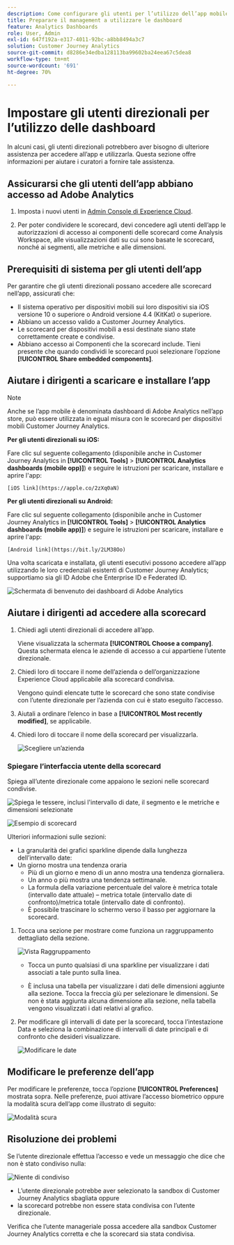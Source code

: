```yaml
---
description: Come configurare gli utenti per l’utilizzo dell’app mobile per dashboard di Adobe Analytics
title: Preparare il management a utilizzare le dashboard
feature: Analytics Dashboards
role: User, Admin
exl-id: 647f192a-e317-4011-92bc-a8bb8494a3c7
solution: Customer Journey Analytics
source-git-commit: d8286e34edba128113ba99602ba24eea67c5dea8
workflow-type: tm+mt
source-wordcount: '691'
ht-degree: 70%

---
```


# Impostare gli utenti direzionali per l’utilizzo delle dashboard

In alcuni casi, gli utenti direzionali potrebbero aver bisogno di ulteriore assistenza per accedere all’app e utilizzarla. Questa sezione offre informazioni per aiutare i curatori a fornire tale assistenza.

## Assicurarsi che gli utenti dell’app abbiano accesso ad Adobe Analytics

1. Imposta i nuovi utenti in [Admin Console di Experience Cloud](https://experienceleague.adobe.com/docs/analytics/admin/admin-console/permissions/product-profile.html?lang=it).

1. Per poter condividere le scorecard, devi concedere agli utenti dell’app le autorizzazioni di accesso ai componenti delle scorecard come Analysis Workspace, alle visualizzazioni dati su cui sono basate le scorecard, nonché ai segmenti, alle metriche e alle dimensioni.

## Prerequisiti di sistema per gli utenti dell’app

Per garantire che gli utenti direzionali possano accedere alle scorecard nell’app, assicurati che:

* Il sistema operativo per dispositivi mobili sui loro dispositivi sia iOS versione 10 o superiore o Android versione 4.4 (KitKat) o superiore.
* Abbiano un accesso valido a Customer Journey Analytics.
* Le scorecard per dispositivi mobili a essi destinate siano state correttamente create e condivise.
* Abbiano accesso ai Componenti che la scorecard include. Tieni presente che quando condividi le scorecard puoi selezionare l’opzione **[!UICONTROL Share embedded components]**.

## Aiutare i dirigenti a scaricare e installare l’app

>[!NOTE]
>
>Anche se l’app mobile è denominata dashboard di Adobe Analytics nell’app store, può essere utilizzata in egual misura con le scorecard per dispositivi mobili Customer Journey Analytics.

**Per gli utenti direzionali su iOS:**

Fare clic sul seguente collegamento (disponibile anche in Customer Journey Analytics in **[!UICONTROL Tools]** > **[!UICONTROL Analytics dashboards (mobile opp)]**) e seguire le istruzioni per scaricare, installare e aprire l&#39;app:

`[iOS link](https://apple.co/2zXq0aN)`

**Per gli utenti direzionali su Android:**

Fare clic sul seguente collegamento (disponibile anche in Customer Journey Analytics in **[!UICONTROL Tools]** > **[!UICONTROL Analytics dashboards (mobile app)]**) e seguire le istruzioni per scaricare, installare e aprire l&#39;app:

`[Android link](https://bit.ly/2LM38Oo)`

Una volta scaricata e installata, gli utenti esecutivi possono accedere all’app utilizzando le loro credenziali esistenti di Customer Journey Analytics; supportiamo sia gli ID Adobe che Enterprise ID e Federated ID.

![Schermata di benvenuto dei dashboard di Adobe Analytics](assets/welcome.png)

## Aiutare i dirigenti ad accedere alla scorecard

1. Chiedi agli utenti direzionali di accedere all’app.

   Viene visualizzata la schermata **[!UICONTROL Choose a company]**. Questa schermata elenca le aziende di accesso a cui appartiene l’utente direzionale.

1. Chiedi loro di toccare il nome dell’azienda o dell’organizzazione Experience Cloud applicabile alla scorecard condivisa.

   Vengono quindi elencate tutte le scorecard che sono state condivise con l’utente direzionale per l’azienda con cui è stato eseguito l’accesso.

1. Aiutali a ordinare l’elenco in base a **[!UICONTROL Most recently modified]**, se applicabile.

1. Chiedi loro di toccare il nome della scorecard per visualizzarla.

   ![Scegliere un’azienda](assets/accesscard.png)


### Spiegare l’interfaccia utente della scorecard

Spiega all’utente direzionale come appaiono le sezioni nelle scorecard condivise.

![Spiega le tessere, inclusi l&#39;intervallo di date, il segmento e le metriche e dimensioni selezionate](assets/newexplain.png)

![Esempio di scorecard](assets/intro_scorecard.png)

Ulteriori informazioni sulle sezioni:

* La granularità dei grafici sparkline dipende dalla lunghezza dell’intervallo date:
* Un giorno mostra una tendenza oraria
   * Più di un giorno e meno di un anno mostra una tendenza giornaliera.
   * Un anno o più mostra una tendenza settimanale.
   * La formula della variazione percentuale del valore è metrica totale (intervallo date attuale) – metrica totale (intervallo date di confronto)/metrica totale (intervallo date di confronto).
   * È possibile trascinare lo schermo verso il basso per aggiornare la scorecard.


1. Tocca una sezione per mostrare come funziona un raggruppamento dettagliato della sezione.

   ![Vista Raggruppamento](assets/sparkline.png)

   * Tocca un punto qualsiasi di una sparkline per visualizzare i dati associati a tale punto sulla linea.

   * È inclusa una tabella per visualizzare i dati delle dimensioni aggiunte alla sezione. Tocca la freccia giù per selezionare le dimensioni. Se non è stata aggiunta alcuna dimensione alla sezione, nella tabella vengono visualizzati i dati relativi al grafico.

1. Per modificare gli intervalli di date per la scorecard, tocca l’intestazione Data e seleziona la combinazione di intervalli di date principali e di confronto che desideri visualizzare.

   ![Modificare le date](assets/changedate.png)

## Modificare le preferenze dell’app

Per modificare le preferenze, tocca l’opzione **[!UICONTROL Preferences]** mostrata sopra. Nelle preferenze, puoi attivare l’accesso biometrico oppure la modalità scura dell’app come illustrato di seguito:

![Modalità scura](assets/darkmode.png)

## Risoluzione dei problemi

Se l’utente direzionale effettua l’accesso e vede un messaggio che dice che non è stato condiviso nulla:

![Niente di condiviso](assets/nothing.png)

* L’utente direzionale potrebbe aver selezionato la sandbox di Customer Journey Analytics sbagliata oppure
* la scorecard potrebbe non essere stata condivisa con l’utente direzionale.

Verifica che l’utente manageriale possa accedere alla sandbox Customer Journey Analytics corretta e che la scorecard sia stata condivisa.
